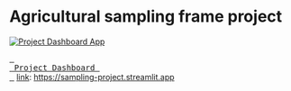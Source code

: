 # Agricultural sampling frame project



[![Project Dashboard App]][Link]
<!----------------------------------------------------------------------------->

[Link]: # 'Project app.'
<!---------------------------------[ Buttons ]--------------------------------->
[Project Dashboard App]: https://sampling-project.streamlit.app


[<kbd> <br> Project Dashboard <br> </kbd>][link]
[link]: https://sampling-project.streamlit.app
